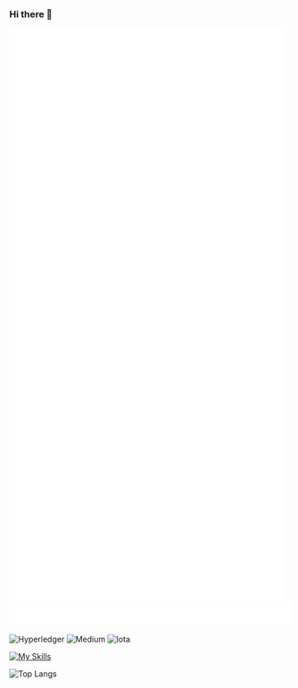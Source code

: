 ### Hi there 👋
[![Metrics](https://raw.githubusercontent.com/william1209/william1209/main/github-metrics.svg)](/github-metrics.svg)
![Metrics](/metrics.plugin.lines.history.svg)
<!--
badges
-->
![Hyperledger](https://img.shields.io/badge/hyperledger-2F3134?style=for-the-badge&logo=hyperledger&logoColor=white)
![Medium](https://img.shields.io/badge/Medium-12100E?style=for-the-badge&logo=medium&logoColor=white)
![Iota](https://img.shields.io/badge/iota-29334C?style=for-the-badge&logo=iota&logoColor=white)

<!--
icons, change i=XXX
-->
[![My Skills](https://skillicons.dev/icons?i=python,cpp,c,js,rust,bash)](https://skillicons.dev)

<!--
[![Anurag's GitHub stats](https://github-readme-stats.vercel.app/api?username=william1209&hide=stars,contribs&show_icon=true)](https://github.com/anuraghazra/github-readme-stats)
-->
![Top Langs](https://github-readme-stats.vercel.app/api/top-langs/?username=william1209&layout=compact)




<!--
**william1209/william1209** is a ✨ _special_ ✨ repository because its `README.md` (this file) appears on your GitHub profile.

Here are some ideas to get you started:

- 🔭 I’m currently working on ...
- 🌱 I’m currently learning ...
- 👯 I’m looking to collaborate on ...
- 🤔 I’m looking for help with ...
- 💬 Ask me about ...
- 📫 How to reach me: ...
- 😄 Pronouns: ...
- ⚡ Fun fact: ...
-->
